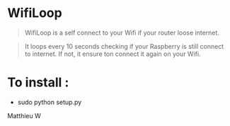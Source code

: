 # WifiLoop

> WifiLoop is a self connect to your Wifi if your router loose internet.

> It loops every 10 seconds checking if your Raspberry is still connect to internet. If not, it ensure ton connect it again on your Wifi.

# To install :

- sudo python setup.py


Matthieu W